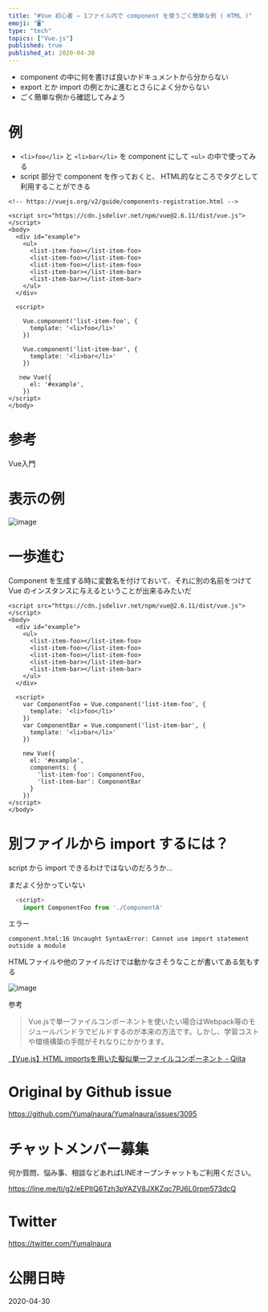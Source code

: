 ```yaml
---
title: "#Vue 初心者 – 1ファイル内で component を使うごく簡単な例 ( HTML )"
emoji: "🖥"
type: "tech"
topics: ["Vue.js"]
published: true
published_at: 2020-04-30
---
```


- component の中に何を書けば良いかドキュメントから分からない
- export とか import の例とかに進むとさらによく分からない
- ごく簡単な例から確認してみよう

# 例

- `<li>foo</li>` と `<li>bar</li>` を component にして `<ul>` の中で使ってみる 
- script 部分で component を作っておくと、 HTML的なところでタグとして利用することができる

```vue
<!-- https://vuejs.org/v2/guide/components-registration.html -->

<script src="https://cdn.jsdelivr.net/npm/vue@2.6.11/dist/vue.js"></script>
<body>
  <div id="example">
    <ul>
      <list-item-foo></list-item-foo>
      <list-item-foo></list-item-foo>
      <list-item-foo></list-item-foo>
      <list-item-bar></list-item-bar>
      <list-item-bar></list-item-bar>
    </ul>
  </div>

  <script>

    Vue.component('list-item-foo', {
      template: '<li>foo</li>'
    })

    Vue.component('list-item-bar', {
      template: '<li>bar</li>'
    })

   new Vue({
      el: '#example',
    })
</script>
</body>
```

# 参考

Vue入門


# 表示の例

![image](https://user-images.githubusercontent.com/13635059/80562939-48058b00-8a24-11ea-88e1-acd394911c76.png)

# 一歩進む

Component を生成する時に変数名を付けておいて、それに別の名前をつけて Vue のインスタンスに与えるということが出来るみたいだ

```vue
<script src="https://cdn.jsdelivr.net/npm/vue@2.6.11/dist/vue.js"></script>
<body>
  <div id="example">
    <ul>
      <list-item-foo></list-item-foo>
      <list-item-foo></list-item-foo>
      <list-item-foo></list-item-foo>
      <list-item-bar></list-item-bar>
      <list-item-bar></list-item-bar>
    </ul>
  </div>

  <script>
    var ComponentFoo = Vue.component('list-item-foo', {
      template: '<li>foo</li>'
    })
    var ComponentBar = Vue.component('list-item-bar', {
      template: '<li>bar</li>'
    })

    new Vue({
      el: '#example',
      components: {
        'list-item-foo': ComponentFoo,
        'list-item-bar': ComponentBar
      }
    })
</script>
</body>
```

# 別ファイルから import するには？

script から import できるわけではないのだろうか...

まだよく分かっていない

```js
  <script>
    import ComponentFoo from './ComponentA'
```

エラー

```
component.html:16 Uncaught SyntaxError: Cannot use import statement outside a module
```

HTMLファイルや他のファイルだけでは動かなさそうなことが書いてある気もする

![image](https://user-images.githubusercontent.com/13635059/80563565-52288900-8a26-11ea-801d-1bd803d4fa93.png)

参考

>Vue.jsで単一ファイルコンポーネントを使いたい場合はWebpack等のモジュールバンドラでビルドするのが本来の方法です。しかし、学習コストや環境構築の手間がそれなりにかかります。

[【Vue.js】HTML importsを用いた擬似単一ファイルコンポーネント - Qiita](https://qiita.com/Kunikata/items/c4d2cafcddef608dde4f)

# Original by Github issue

https://github.com/YumaInaura/YumaInaura/issues/3095











<!-- Update From Qiita API -->

# チャットメンバー募集


何か質問、悩み事、相談などあればLINEオープンチャットもご利用ください。

https://line.me/ti/g2/eEPltQ6Tzh3pYAZV8JXKZqc7PJ6L0rpm573dcQ





# Twitter


https://twitter.com/YumaInaura


<!-- Update From Qiita API -->



# 公開日時

2020-04-30
